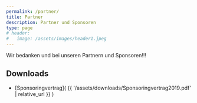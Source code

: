 ```yaml
---
permalink: /partner/
title: Partner
description: Partner und Sponsoren
type: page
# header:
#   image: /assets/images/header1.jpeg
---
```


Wir bedanken und bei unseren Partnern und Sponsoren!!!

<!-- 200 -->

<!-- 100 -->

<!-- 50 -->

## Downloads
- [Sponsoringvertrag]( {{ '/assets/downloads/Sponsoringvertrag2019.pdf' | relative_url }} )


